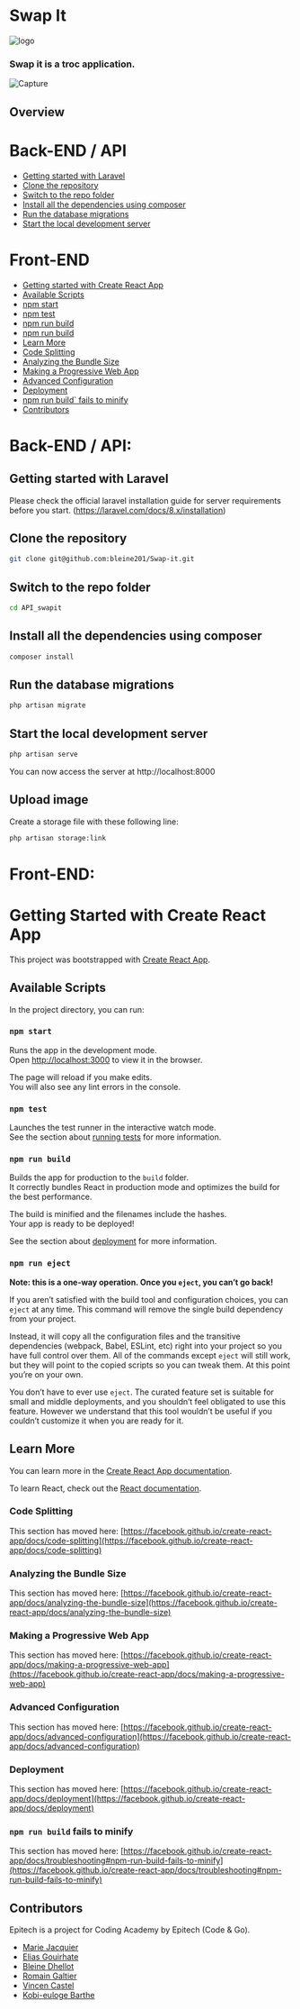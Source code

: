 # Swap It

![logo](https://user-images.githubusercontent.com/72378848/108052529-9126da00-704c-11eb-8ce6-15d5a93a1a53.png)


### Swap it is a troc application.

![Capture](https://user-images.githubusercontent.com/72378848/108052309-37261480-704c-11eb-805b-0f144200dab6.JPG)

## Overview


# Back-END / API

- [Getting started with Laravel](#Getting-started-with-Laravel)
- [Clone the repository](#Switch-to-the-repo-folder)
- [Switch to the repo folder](#Clone-the-repository)
- [Install all the dependencies using composer](#Install-all-the-dependencies-using-composer)
- [Run the database migrations](#Run-the-database-migrations)
- [Start the local development server](#Start-the-local-development-server)



# Front-END

- [Getting started with Create React App](#Getting-started-with-Create-React-App)
- [Available Scripts](##Available-Scripts)
- [npm start](##npm-start)
- [npm test](###npm-test)
- [npm run build](###npm-run-build)
- [npm run build](###npm-run-eject)
- [Learn More](##Learn-More)
- [Code Splitting](###Code-Splitting)
- [Analyzing the Bundle Size](#Analyzing-the-Bundle-Size)
- [Making a Progressive Web App](#Making-a-Progressive-Web-App)
- [Advanced Configuration](#Advanced-Configuration)
- [Deployment](#Deployment)
- [npm run build` fails to minify](##npm)
- [Contributors](#contributors)



# Back-END / API:

## Getting started with Laravel

Please check the official laravel installation guide for server requirements before you start. (https://laravel.com/docs/8.x/installation)

## Clone the repository

```bash
git clone git@github.com:bleine201/Swap-it.git
```

## Switch to the repo folder

```bash
cd API_swapit
```

## Install all the dependencies using composer

```bash
composer install
```

## Run the database migrations

```bash
php artisan migrate
```

## Start the local development server
```bash
php artisan serve
```
You can now access the server at http://localhost:8000

## Upload image

Create a storage file with these following line:

```bash
php artisan storage:link
```


# Front-END:

# Getting Started with Create React App

This project was bootstrapped with [Create React App](https://github.com/facebook/create-react-app).

## Available Scripts

In the project directory, you can run:

### `npm start`

Runs the app in the development mode.\
Open [http://localhost:3000](http://localhost:3000) to view it in the browser.

The page will reload if you make edits.\
You will also see any lint errors in the console.

### `npm test`

Launches the test runner in the interactive watch mode.\
See the section about [running tests](https://facebook.github.io/create-react-app/docs/running-tests) for more information.

### `npm run build`

Builds the app for production to the `build` folder.\
It correctly bundles React in production mode and optimizes the build for the best performance.

The build is minified and the filenames include the hashes.\
Your app is ready to be deployed!

See the section about [deployment](https://facebook.github.io/create-react-app/docs/deployment) for more information.

### `npm run eject`

**Note: this is a one-way operation. Once you `eject`, you can’t go back!**

If you aren’t satisfied with the build tool and configuration choices, you can `eject` at any time. This command will remove the single build dependency from your project.

Instead, it will copy all the configuration files and the transitive dependencies (webpack, Babel, ESLint, etc) right into your project so you have full control over them. All of the commands except `eject` will still work, but they will point to the copied scripts so you can tweak them. At this point you’re on your own.

You don’t have to ever use `eject`. The curated feature set is suitable for small and middle deployments, and you shouldn’t feel obligated to use this feature. However we understand that this tool wouldn’t be useful if you couldn’t customize it when you are ready for it.

## Learn More

You can learn more in the [Create React App documentation](https://facebook.github.io/create-react-app/docs/getting-started).

To learn React, check out the [React documentation](https://reactjs.org/).

### Code Splitting

This section has moved here: [https://facebook.github.io/create-react-app/docs/code-splitting](https://facebook.github.io/create-react-app/docs/code-splitting)

### Analyzing the Bundle Size

This section has moved here: [https://facebook.github.io/create-react-app/docs/analyzing-the-bundle-size](https://facebook.github.io/create-react-app/docs/analyzing-the-bundle-size)

### Making a Progressive Web App

This section has moved here: [https://facebook.github.io/create-react-app/docs/making-a-progressive-web-app](https://facebook.github.io/create-react-app/docs/making-a-progressive-web-app)

### Advanced Configuration

This section has moved here: [https://facebook.github.io/create-react-app/docs/advanced-configuration](https://facebook.github.io/create-react-app/docs/advanced-configuration)

### Deployment

This section has moved here: [https://facebook.github.io/create-react-app/docs/deployment](https://facebook.github.io/create-react-app/docs/deployment)

### `npm run build` fails to minify

This section has moved here: [https://facebook.github.io/create-react-app/docs/troubleshooting#npm-run-build-fails-to-minify](https://facebook.github.io/create-react-app/docs/troubleshooting#npm-run-build-fails-to-minify)



## Contributors

Epitech is a project for Coding Academy by Epitech (Code & Go).

- [Marie Jacquier](https://github.com/marizona)
- [Elias Gouirhate](https://github.com/eligrt10)
- [Bleine Dhellot](https://github.com/bleine201)
- [Romain Galtier](https://github.com/Romain1103)
- [Vincen Castel](https://github.com/Cast-El)
- [Kobi-euloge Barthe](https://github.com/aiglenoir5)
